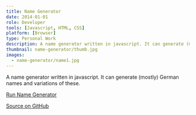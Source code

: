 ```yaml
---
title: Name Generator
date: 2014-01-01
role: Developer
tools: [Javascript, HTML, CSS]
platform: [Browser]
type: Personal Work
description: A name generator written in javascript. It can generate (mostly) German names and variations of these.
thumbnail: name-generator/thumb.jpg
images:
  - name-generator/name1.jpg
---
```

A name generator written in javascript. It can generate (mostly) German names and variations of these.

[Run Name Generator](http://andreashackel.de/name-generator)

[Source on GitHub](https://github.com/ahackel/name-generator)
